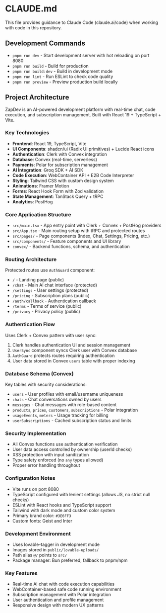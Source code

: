 # CLAUDE.md

This file provides guidance to Claude Code (claude.ai/code) when working with code in this repository.

## Development Commands

- `pnpm run dev` - Start development server with hot reloading on port 8080
- `pnpm run build` - Build for production 
- `pnpm run build:dev` - Build in development mode
- `pnpm run lint` - Run ESLint to check code quality
- `pnpm run preview` - Preview production build locally

## Project Architecture

ZapDev is an AI-powered development platform with real-time chat, code execution, and subscription management. Built with React 19 + TypeScript + Vite.

### Key Technologies
- **Frontend**: React 19, TypeScript, Vite
- **UI Components**: shadcn/ui (Radix UI primitives) + Lucide React icons
- **Authentication**: Clerk with Convex integration
- **Database**: Convex (real-time, serverless)
- **Payments**: Polar for subscription management
- **AI Integration**: Groq SDK + AI SDK
- **Code Execution**: WebContainer API + E2B Code Interpreter
- **Styling**: Tailwind CSS with custom design system
- **Animations**: Framer Motion
- **Forms**: React Hook Form with Zod validation
- **State Management**: TanStack Query + tRPC
- **Analytics**: PostHog

### Core Application Structure
- `src/main.tsx` - App entry point with Clerk + Convex + PostHog providers
- `src/App.tsx` - Main routing setup with tRPC and protected routes
- `src/pages/` - Page components (Index, Chat, Settings, Pricing, etc.)
- `src/components/` - Feature components and UI library
- `convex/` - Backend functions, schema, and authentication

### Routing Architecture
Protected routes use `AuthGuard` component:
- `/` - Landing page (public)
- `/chat` - Main AI chat interface (protected)
- `/settings` - User settings (protected)
- `/pricing` - Subscription plans (public)
- `/auth/callback` - Authentication callback
- `/terms` - Terms of service (public)
- `/privacy` - Privacy policy (public)

### Authentication Flow
Uses Clerk + Convex pattern with user sync:
1. Clerk handles authentication UI and session management
2. `UserSync` component syncs Clerk user with Convex database
3. `AuthGuard` protects routes requiring authentication
4. User data stored in Convex `users` table with proper indexing

### Database Schema (Convex)
Key tables with security considerations:
- `users` - User profiles with email/username uniqueness
- `chats` - Chat conversations owned by users
- `messages` - Chat messages with role-based content
- `products`, `prices`, `customers`, `subscriptions` - Polar integration
- `usageEvents`, `meters` - Usage tracking for billing
- `userSubscriptions` - Cached subscription status and limits

### Security Implementation
- All Convex functions use authentication verification
- User data access controlled by ownership (userId checks)
- XSS protection with input sanitization
- Type safety enforced (no `any` types allowed)
- Proper error handling throughout

### Configuration Notes
- Vite runs on port 8080
- TypeScript configured with lenient settings (allows JS, no strict null checks)
- ESLint with React hooks and TypeScript support
- Tailwind with dark mode and custom color system
- Primary brand color: `#3E6FF3`
- Custom fonts: Geist and Inter

### Development Environment
- Uses lovable-tagger in development mode
- Images stored in `public/lovable-uploads/`
- Path alias `@/` points to `src/`
- Package manager: Bun preferred, fallback to pnpm/npm

### Key Features
- Real-time AI chat with code execution capabilities
- WebContainer-based safe code running environment
- Subscription management with Polar integration
- User authentication and profile management
- Responsive design with modern UX patterns